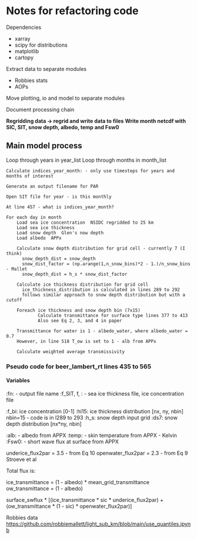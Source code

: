 # Notes for refactoring code

Dependencies
 - xarray
 - scipy for distributions
 - matplotlib
 - cartopy
 
Extract data to separate modules
 - Robbies stats
 - AOPs

Move plotting, io and model to separate modules

Document processing chain

**Regridding data -> regrid and write data to files**
**Write month netcdf with SIC, SIT, snow depth, albedo, temp and Fsw0**

## Main model process

Loop through years in year_list
  Loop through months in month_list

    Calculate indices_year_month: - only use timesteps for years and months of interest
    
    Generate an output filename for PAR

    Open SIT file for year - is this monthly

    At line 457 - what is indices_year_month?

    For each day in month
        Load sea ice concentration  NSIDC regridded to 25 km
        Load sea ice thickness  
        Load snow depth  Glen's now depth
        Load albedo  APPx

        Calculate snow depth distribution for grid cell - currently 7 (I think)
          snow_depth_dist = snow_depth
          snow_dist_factor = (np.arange(1,n_snow_bins)*2 - 1.)/n_snow_bins - Mallet
          snow_depth_dist = h_s * snow_dist_factor

        Calculate ice thickness distribution for grid cell
          ice_thickness_distribution is calculated in lines 289 to 292
          follows similar approach to snow depth distribution but with a cutoff

        Foreach ice thickness and snow depth bin (7x15)
                Calculate transmittance for surface type lines 377 to 413
                Also see Eq 2, 3, and 4 in paper
                
        Transmittance for water is 1 - albedo_water, where albedo_water = 0.7
        However, in line 518 T_ow is set to 1 - alb from APPx

        Calculate weighted average transmissivity


### Pseudo code for beer_lambert_rt lines 435 to 565

#### Variables

:fn: - output file name
:f_SIT, f, : - sea ice thickness file, ice concentration file

:f_bi: ice concentration [0-1]
:hi15: ice thickness distribution [nx, ny, nbin] nbin=15 - code is in l289 to 293
:h_s: snow depth input grid
:ds7: snow depth distribution [nx*ny, nbin]

:alb: - albedo from APPX
:temp: - skin temperature from APPX - Kelvin
:Fsw0: - short wave flux at surface from APPX

underice_flux2par = 3.5   - from Eq 10
openwater_flux2par = 2.3  - from Eq 9 Stroeve et al

Total flux is:

ice_transmittance = (1 - albedo) * mean_grid_transmittance
ow_transmittance = (1 - albedo)

surface_swflux * [(ice_transmittance * sic * underice_flux2par) +
                  (ow_transmittance * (1 - sic) * openwater_flux2par)]


Robbies data https://github.com/robbiemallett/light_sub_km/blob/main/use_quantiles.ipynb